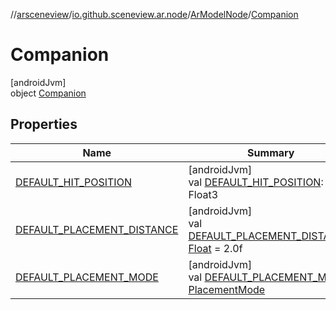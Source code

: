 //[arsceneview](../../../../index.md)/[io.github.sceneview.ar.node](../../index.md)/[ArModelNode](../index.md)/[Companion](index.md)

# Companion

[androidJvm]\
object [Companion](index.md)

## Properties

| Name | Summary |
|---|---|
| [DEFAULT_HIT_POSITION](-d-e-f-a-u-l-t_-h-i-t_-p-o-s-i-t-i-o-n.md) | [androidJvm]<br>val [DEFAULT_HIT_POSITION](-d-e-f-a-u-l-t_-h-i-t_-p-o-s-i-t-i-o-n.md): Float3 |
| [DEFAULT_PLACEMENT_DISTANCE](-d-e-f-a-u-l-t_-p-l-a-c-e-m-e-n-t_-d-i-s-t-a-n-c-e.md) | [androidJvm]<br>val [DEFAULT_PLACEMENT_DISTANCE](-d-e-f-a-u-l-t_-p-l-a-c-e-m-e-n-t_-d-i-s-t-a-n-c-e.md): [Float](https://kotlinlang.org/api/latest/jvm/stdlib/kotlin/-float/index.html) = 2.0f |
| [DEFAULT_PLACEMENT_MODE](-d-e-f-a-u-l-t_-p-l-a-c-e-m-e-n-t_-m-o-d-e.md) | [androidJvm]<br>val [DEFAULT_PLACEMENT_MODE](-d-e-f-a-u-l-t_-p-l-a-c-e-m-e-n-t_-m-o-d-e.md): [PlacementMode](../../-placement-mode/index.md) |
